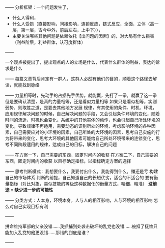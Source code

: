——
分析框架：一个问题发生了，

- 什么人得利，
- 什么人受损（直接影响，间接影响，连锁反应，链式反应，全面，立体（高一层，第一层，古今中外，前后左右，上中下）），
- 主要关注哪些其他问题是依赖依托【出问题的因素】的，对大局有什么损害（利益阶层，利益群体，认可度群体）

——

一个观点被提出了，提出观点的人的立场是什么，代表什么群体的利益，表达的诉求是什么

——
每篇文章背后肯定有一群人，这群人必然有他们的目的，顺着这个路径去解读，就能找到脉络

——
力量相等时，先动手的占据先手优势，就能赢，先打了一拳，就赢了这一拳
但是要确认清楚，是真的力量相等，还是看似力量相等
如果只是看似相等，实则弱势，则取胜之道，是要去其他地方发展
规律，有其使用的条件、时机、环境，应用规律解决问题的时候，自己解决问题的手段，又会引起条件环境的变化，随着时间的流逝，时机也会变化，系统中的其他实体的动作，也会引起自己所处环境的变化，导致规律不再适用，需要动态的识别所处的环境，考虑影响环境的各种因素，自己需要应对的小环境的因素，自己所处的大环境的因素，思考自己实施的行为将带来的变化，思考大环境的其他因素可能给自己所处环境带来的连锁变化，思考不同阶段适用的规律，达成自己的目标，解决自己的问题

——
在方案一下，自己需要的东西，固定时间内的收获
在方案二下，自己需要的东西，固定时间内的收获
以目标确定指标，以指标确定方案的选择

——
思考判断模式：我想要什么，我要付出什么，我能得到什么，赚还是亏
构建自己的市场体系
判断的前提，自己知道自己的长短优劣，适合的不适合的
要有衡量指标（对比对象，类似技能的等级这种数据化的衡量方式，精细，精准）
**没前途 = 缺少进一步的可能性**

——
分类方式：人本身，环境本身，人与人的相互影响，人与环境的相互影响
怎么对自己实现目标有利

——

拼命维持军部的父亲没错……我抓捕到处袭击破坏的乱党也没错……被扣了抚恤只能加入乱党的他更没错……那错的到底是谁？

——

